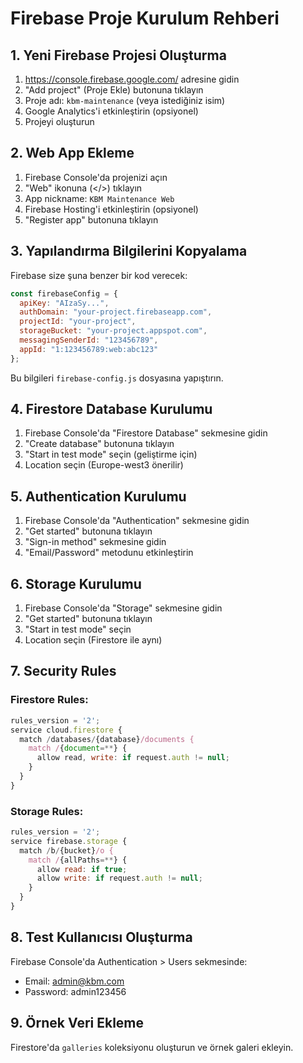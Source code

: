 # Firebase Proje Kurulum Rehberi

## 1. Yeni Firebase Projesi Oluşturma

1. https://console.firebase.google.com/ adresine gidin
2. "Add project" (Proje Ekle) butonuna tıklayın
3. Proje adı: `kbm-maintenance` (veya istediğiniz isim)
4. Google Analytics'i etkinleştirin (opsiyonel)
5. Projeyi oluşturun

## 2. Web App Ekleme

1. Firebase Console'da projenizi açın
2. "Web" ikonuna (</>) tıklayın
3. App nickname: `KBM Maintenance Web`
4. Firebase Hosting'i etkinleştirin (opsiyonel)
5. "Register app" butonuna tıklayın

## 3. Yapılandırma Bilgilerini Kopyalama

Firebase size şuna benzer bir kod verecek:

```javascript
const firebaseConfig = {
  apiKey: "AIzaSy...",
  authDomain: "your-project.firebaseapp.com",
  projectId: "your-project",
  storageBucket: "your-project.appspot.com",
  messagingSenderId: "123456789",
  appId: "1:123456789:web:abc123"
};
```

Bu bilgileri `firebase-config.js` dosyasına yapıştırın.

## 4. Firestore Database Kurulumu

1. Firebase Console'da "Firestore Database" sekmesine gidin
2. "Create database" butonuna tıklayın
3. "Start in test mode" seçin (geliştirme için)
4. Location seçin (Europe-west3 önerilir)

## 5. Authentication Kurulumu

1. Firebase Console'da "Authentication" sekmesine gidin
2. "Get started" butonuna tıklayın
3. "Sign-in method" sekmesine gidin
4. "Email/Password" metodunu etkinleştirin

## 6. Storage Kurulumu

1. Firebase Console'da "Storage" sekmesine gidin
2. "Get started" butonuna tıklayın
3. "Start in test mode" seçin
4. Location seçin (Firestore ile aynı)

## 7. Security Rules

### Firestore Rules:
```javascript
rules_version = '2';
service cloud.firestore {
  match /databases/{database}/documents {
    match /{document=**} {
      allow read, write: if request.auth != null;
    }
  }
}
```

### Storage Rules:
```javascript
rules_version = '2';
service firebase.storage {
  match /b/{bucket}/o {
    match /{allPaths=**} {
      allow read: if true;
      allow write: if request.auth != null;
    }
  }
}
```

## 8. Test Kullanıcısı Oluşturma

Firebase Console'da Authentication > Users sekmesinde:
- Email: admin@kbm.com
- Password: admin123456

## 9. Örnek Veri Ekleme

Firestore'da `galleries` koleksiyonu oluşturun ve örnek galeri ekleyin. 